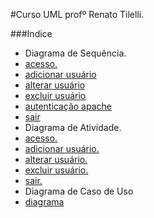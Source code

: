 #Curso UML
profº Renato Tilelli.

###Indice
- Diagrama de Sequência.
 - [acesso.](https://github.com/gustavomathias/musicall/blob/master/documentacao_uml/DS_ACESSO.md)
 - [adicionar usuário](https://github.com/gustavomathias/musicall/blob/master/documentacao_uml/DS_HTPASSWD_ADICIONAR.md)
 - [alterar usuário](https://github.com/gustavomathias/musicall/blob/master/documentacao_uml/DS_HTPASSWD_ALTERAR.md)
 - [excluir usuário](https://github.com/gustavomathias/musicall/blob/master/documentacao_uml/DS_HTPASSWD_EXCLUIR.md)
 - [autenticação apache](https://github.com/gustavomathias/musicall/blob/master/documentacao_uml/DS_HTACCESS.md)
 - [sair](https://github.com/gustavomathias/musicall/blob/master/documentacao_uml/DS_SAIR.md)
- Diagrama de Atividade.
 - [acesso.](https://github.com/gustavomathias/musicall/blob/master/documentacao_uml/DA_ACESSO.md)
 - [adicionar usuário.](https://github.com/gustavomathias/musicall/blob/master/documentacao_uml/DA_HTPASSWD_ADICIONAR.md)
 - [alterar usuário.](https://github.com/gustavomathias/musicall/blob/master/documentacao_uml/DA_HTPASSWD_ALTERAR.md)
 - [excluir usuário.](https://github.com/gustavomathias/musicall/blob/master/documentacao_uml/DA_HTPASSWD_EXCLUIR.md)
 - [sair.](https://github.com/gustavomathias/musicall/blob/master/documentacao_uml/DA_SAIR.md)
- Diagrama de Caso de Uso
 - [diagrama](https://github.com/gustavomathias/musicall/blob/master/documentacao_uml/DCU_DIAGRAMA.md)